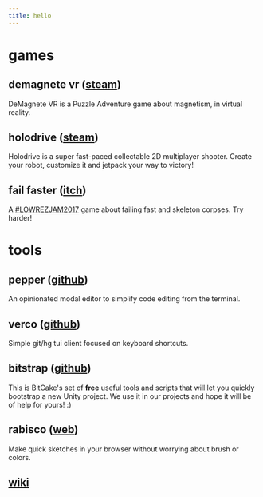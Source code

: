 ```yaml
---
title: hello
---
```


# games

## demagnete vr ([steam](https://store.steampowered.com/app/995270/DeMagnete_VR/))
DeMagnete VR is a Puzzle Adventure game about magnetism, in virtual reality.

## holodrive ([steam](http://store.steampowered.com/app/370770/Holodrive/))
Holodrive is a super fast-paced collectable 2D multiplayer shooter. Create your robot, customize it and jetpack your way to victory!

## fail faster ([itch](https://foletto.itch.io/failfaster))
A [#LOWREZJAM2017](https://twitter.com/hashtag/lowrezjam2017) game about failing fast and skeleton corpses. Try harder!

# tools

## pepper ([github](https://github.com/vamolessa/pepper))
An opinionated modal editor to simplify code editing from the terminal.

## verco ([github](https://github.com/vamolessa/verco))
Simple git/hg tui client focused on keyboard shortcuts.

## bitstrap ([github](https://github.com/bitcake/bitstrap))
This is BitCake's set of **free** useful tools and scripts that will let you quickly bootstrap a new Unity project. 
We use it in our projects and hope it will be of help for yours! :)

## rabisco ([web](https://rabisco.github.io/))
Make quick sketches in your browser without worrying about brush or colors.

## [wiki](https://github.com/vamolessa/wiki/wiki)
